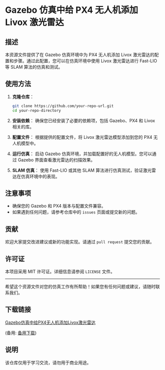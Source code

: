 # Gazebo 仿真中给 PX4 无人机添加 Livox 激光雷达

## 描述

本资源文件提供了在 Gazebo 仿真环境中为 PX4 无人机添加 Livox 激光雷达的配置和步骤。通过此配置，您可以在仿真环境中使用 Livox 激光雷达进行 Fast-LIO 等 SLAM 算法的仿真和测试。

## 使用方法

1. **克隆仓库**：
   ```bash
   git clone https://github.com/your-repo-url.git
   cd your-repo-directory
   ```

2. **安装依赖**：
   确保您已经安装了必要的依赖项，包括 Gazebo、PX4 和 Livox 相关的库。

3. **配置文件**：
   根据提供的配置文件，将 Livox 激光雷达模型添加到您的 PX4 无人机模型中。

4. **运行仿真**：
   启动 Gazebo 仿真环境，并加载配置好的无人机模型。您可以通过 Gazebo 界面查看激光雷达的扫描效果。

5. **SLAM 仿真**：
   使用 Fast-LIO 或其他 SLAM 算法进行仿真测试，验证激光雷达在仿真环境中的表现。

## 注意事项

- 确保您的 Gazebo 和 PX4 版本与配置文件兼容。
- 如果遇到任何问题，请参考仓库中的 `issues` 页面或提交新的问题。

## 贡献

欢迎大家提交改进建议或新的功能实现。请通过 `pull request` 提交您的贡献。

## 许可证

本项目采用 MIT 许可证。详细信息请参阅 `LICENSE` 文件。

---

希望这个资源文件对您的仿真工作有所帮助！如果您有任何问题或建议，请随时联系我们。

## 下载链接
[Gazebo仿真中给PX4无人机添加Livox激光雷达](https://pan.quark.cn/s/d78477770f44) 

(备用: [备用下载](https://pan.baidu.com/s/1eGAL6PdtjjC8vhssPo4rZw?pwd=1234))

## 说明

该仓库仅用于学习交流，请勿用于商业用途。
